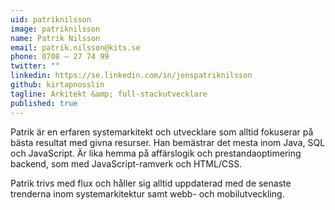 ```yaml
---
uid: patriknilsson
image: patriknilsson
name: Patrik Nilsson
email: patrik.nilsson@kits.se
phone: 0708 – 27 74 99
twitter: ""
linkedin: https://se.linkedin.com/in/jenspatriknilsson
github: kirtapnosslin
tagline: Arkitekt &amp; full-stackutvecklare
published: true
---
```


Patrik är en erfaren systemarkitekt och utvecklare som alltid fokuserar på bästa resultat med givna resurser. Han bemästrar det mesta inom Java, SQL och JavaScript. Är lika hemma på affärslogik och prestandaoptimering backend, som med JavaScript-ramverk och HTML/CSS.
 
Patrik trivs med flux och håller sig alltid uppdaterad med de senaste trenderna inom systemarkitektur samt webb- och mobilutveckling.
